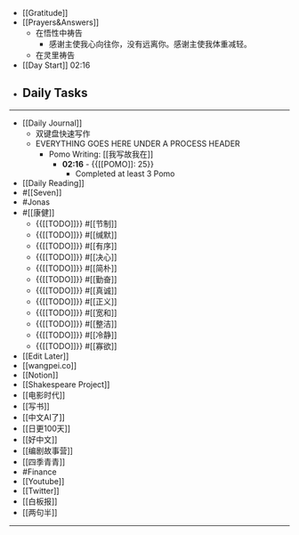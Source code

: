 - [[Gratitude]]
- [[Prayers&Answers]]
    - 在悟性中祷告
        - 感谢主使我心向往你，没有远离你。感谢主使我体重减轻。
    - 在灵里祷告
- [[Day Start]] 02:16
- Daily Tasks
    - 
- ---
- [[Daily Journal]] 
    - 双键盘快速写作
    - EVERYTHING GOES HERE UNDER A PROCESS HEADER
        - Pomo Writing: [[我写故我在]]
            - **02:16** - {{[[POMO]]: 25}}
                -  Completed at least 3 Pomo
- [[Daily Reading]]
- #[[Seven]]
- #Jonas 
- #[[康健]]
    - {{[[TODO]]}} #[[节制]] 
    - {{[[TODO]]}} #[[缄默]] 
    - {{[[TODO]]}} #[[有序]] 
    - {{[[TODO]]}} #[[决心]] 
    - {{[[TODO]]}} #[[简朴]] 
    - {{[[TODO]]}} #[[勤奋]] 
    - {{[[TODO]]}} #[[真诚]] 
    - {{[[TODO]]}} #[[正义]] 
    - {{[[TODO]]}} #[[宽和]] 
    - {{[[TODO]]}} #[[整洁]] 
    - {{[[TODO]]}} #[[冷静]] 
    - {{[[TODO]]}} #[[寡欲]] 
- [[Edit Later]]
- [[wangpei.co]]
- [[Notion]]
- [[Shakespeare Project]]
- [[电影时代]]
- [[写书]]
- [[中文AI了]]
- [[日更100天]]
- [[好中文]]
- [[编剧故事营]]
- [[四季青青]]
- #Finance
- [[Youtube]]
- [[Twitter]]
- [[白板报]]
- [[两句半]]
- ---
